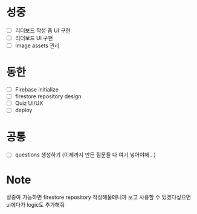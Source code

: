 # 성중
- [ ] 리더보드 작성 폼 UI 구현
- [ ] 리더보드 UI 구현
- [ ] Image assets 관리

# 동한
- [ ] Firebase initialize
- [ ] firestore repository design
- [ ] Quiz UI/UX
- [ ] deploy 

# 공통
- [ ] questions 생성하기
(이제까지 만든 질문들 다 여기 넣어야해...)


# Note
성중아 가능하면 firestore repository 작성해둘테니까 보고 사용할 수 있겠다싶으면 ui에다가 logic도 추가해줘
